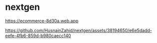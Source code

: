 # nextgen

https://ecommerce-8d30a.web.app

https://github.com/HusnainZahid/nextgen/assets/38194650/e6e5dadd-eefe-4fb6-859d-b980caecc140
